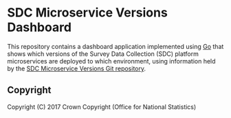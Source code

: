 # SDC Microservice Versions Dashboard
This repository contains a dashboard application implemented using [Go](https://golang.org/) that shows which versions of the Survey Data Collection (SDC) platform microservices are deployed to which environment, using information held by the [SDC Microservice Versions Git repository](https://github.com/ONSdigital/sdc-service-versions).

## Copyright
Copyright (C) 2017 Crown Copyright (Office for National Statistics)